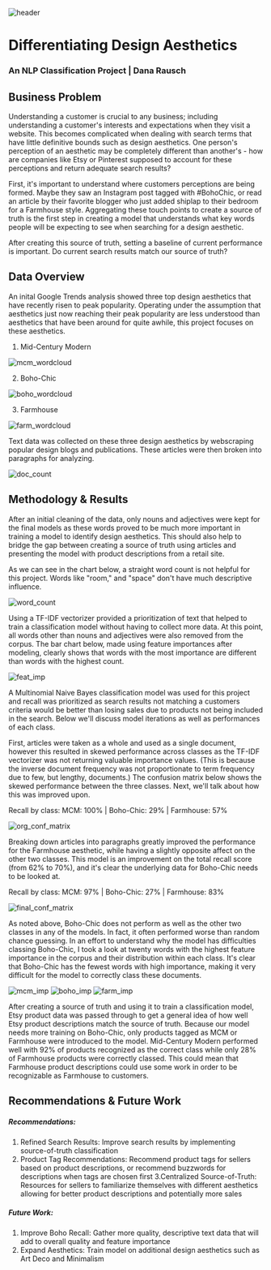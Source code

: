 ![header](images/header.jpg) 

# Differentiating Design Aesthetics 
### An NLP Classification Project | Dana Rausch 

## Business Problem  

Understanding a customer is crucial to any business; including understanding a customer's interests and expectations when they visit a website. This becomes complicated when dealing with search terms that have little definitive bounds such as design aesthetics. One person's perception of an aesthetic may be completely different than another's - how are companies like Etsy or Pinterest supposed to account for these perceptions and return adequate search results? 

First, it's important to understand where customers perceptions are being formed. Maybe they saw an Instagram post tagged with #BohoChic, or read an article by their favorite blogger who just added shiplap to their bedroom for a Farmhouse style. Aggregating these touch points to create a source of truth is the first step in creating a model that understands what key words people will be expecting to see when searching for a design aesthetic. 

After creating this source of truth, setting a baseline of current performance is important. Do current search results match our source of truth?

## Data Overview 

An inital Google Trends analysis showed three top design aesthetics that have recently risen to peak popularity. Operating under the assumption that aesthetics just now reaching their peak popularity are less understood than aesthetics that have been around for quite awhile, this project focuses on these aesthetics. 

1. Mid-Century Modern

![mcm_wordcloud](images/wordcloud_mcm.png)

2. Boho-Chic

![boho_wordcloud](images/wordcloud_boho.png)

3. Farmhouse 

![farm_wordcloud](images/wordcloud_farmhouse.png)

Text data was collected on these three design aesthetics by webscraping popular design blogs and publications. These articles were then broken into paragraphs for analyzing. 

![doc_count](images/number_of_enteries.png)

## Methodology & Results 

After an initial cleaning of the data, only nouns and adjectives were kept for the final models as these words proved to be much more important in training a model to identify design aesthetics. This should also help to bridge the gap between creating a source of truth using articles and presenting the model with product descriptions from a retail site. 

As we can see in the chart below, a straight word count is not helpful for this project. Words like "room," and "space" don't have much descriptive influence.

![word_count](images/top_20_words.png)

Using a TF-IDF vectorizer provided a prioritization of text that helped to train a classification model without having to collect more data. At this point, all words other than nouns and adjectives were also removed from the corpus. The bar chart below, made using feature importances after modeling, clearly shows that words with the most importance are different than words with the highest count. 

![feat_imp](images/top_20_importance.png) 

A Multinomial Naive Bayes classification model was used for this project and recall was prioritized as search results not matching a customers criteria would be better than losing sales due to products not being included in the search. Below we'll discuss model iterations as well as performances of each class. 

First, articles were taken as a whole and used as a single document, however this resulted in skewed performance across classes as the TF-IDF vectorizer was not returning valuable importance values. (This is because the inverse document frequency was not proportionate to term frequency due to few, but lengthy, documents.) The confusion matrix below shows the skewed performance between the three classes. Next, we'll talk about how this was improved upon. 

Recall by class: 
MCM: 100%  |  Boho-Chic: 29%  |  Farmhouse: 57% 

![org_conf_matrix](images/matrix_before_para.png)

Breaking down articles into paragraphs greatly improved the performance for the Farmhouse aesthetic, while having a slightly opposite affect on the other two classes. This model is an improvement on the total recall score (from 62% to 70%), and it's clear the underlying data for Boho-Chic needs to be looked at. 

Recall by class: 
MCM: 97%  |  Boho-Chic: 27%  |  Farmhouse: 83% 

![final_conf_matrix](images/confusion_matrix.png)

As noted above, Boho-Chic does not perform as well as the other two classes in any of the models. In fact, it often performed worse than random chance guessing. In an effort to understand why the model has difficulties classing Boho-Chic, I took a look at twenty words with the highest feature importance in the corpus and their distribution within each class. It's clear that Boho-Chic has the fewest words with high importance, making it very difficult for the model to correctly class these documents. 

![mcm_imp](images/dist_mcm.png) ![boho_imp](images/dist_boho.png) ![farm_imp](images/dist_farm.png)

After creating a source of truth and using it to train a classification model, Etsy product data was passed through to get a general idea of how well Etsy product descriptions match the source of truth. Because our model needs more training on Boho-Chic, only products tagged as MCM or Farmhouse were introduced to the model. 
Mid-Century Modern performed well with 92% of products recognized as the correct class while only 28% of Farmhouse products were correctly classed. This could mean that Farmhouse product descriptions could use some work in order to be recognizable as Farmhouse to customers.  

## Recommendations & Future Work 

##### Recommendations: 
1. Refined Search Results: Improve search results by implementing source-of-truth classification
2. Product Tag Recommendations: Recommend product tags for sellers based on product descriptions, or recommend buzzwords for descriptions when tags are chosen first 
3.Centralized Source-of-Truth: Resources for sellers to familiarize themselves with different aesthetics allowing for better product descriptions and potentially more sales

##### Future Work: 
1. Improve Boho Recall: Gather more quality, descriptive text data that will add to overall quality and feature importance 
2. Expand Aesthetics: Train model on additional design aesthetics such as Art Deco and Minimalism 